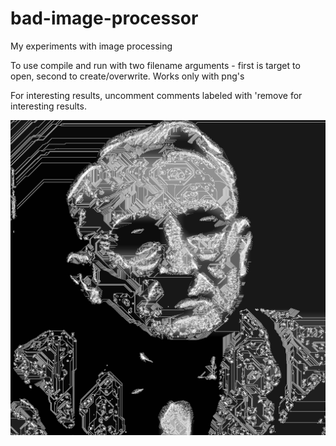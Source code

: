 # bad-image-processor
My experiments with image processing

To use compile and run with two filename arguments - first is target to open, second to create/overwrite. Works only with png's

For interesting results, uncomment comments labeled with 'remove for interesting results.

![Interesting_result](Dale_crazied.png)
